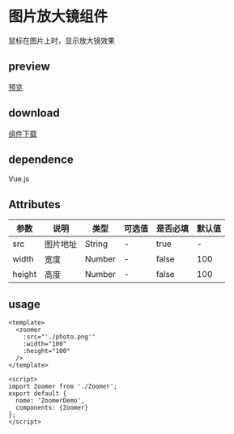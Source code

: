# 图片放大镜组件
鼠标在图片上时，显示放大镜效果
## preview
[预览](./index.html#/components/Zoomer)
## download
[组件下载](./components/Zoomer.zip)
## dependence
Vue.js

## Attributes
| 参数 |	说明 |类型 |可选值	| 是否必填	| 默认值 |
| ---- | ---- |---- | ----   |----  | ----  | 
| src | 图片地址 | String | - | true  | -  |
| width | 宽度 | Number | - | false  | 100 |
| height | 高度 | Number | - | false  | 100 |
## usage
```
<template>
  <zoomer
    :src="'./photo.png'"
    :width="100"
    :height="100"
  />
</template>

<script>
import Zoomer from './Zoomer';
export default {
  name: 'ZoomerDemo',
  components: {Zoomer}
};
</script>

```
